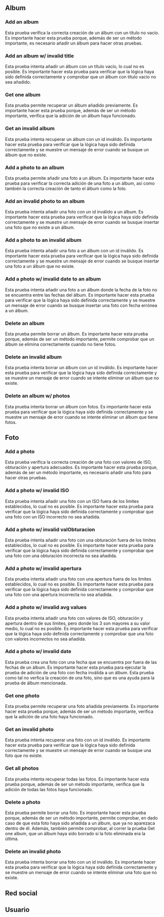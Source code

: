 ## Album

### Add an album
Esta prueba verifica la correcta creación de un álbum con un título no vacío. Es importante hacer esta prueba porque, además de ser un método importante, es necesario añadir un álbum para hacer otras pruebas.

### Add an album w/ invalid title
Esta prueba intenta añadir un álbum con un título vacío, lo cual no es posible. Es importante hacer esta prueba para verificar que la lógica haya sido definida correctamente y comprobar que un álbum con título vacío no sea añadido.

### Get one album
Esta prueba permite recuperar un álbum añadido previamente. Es importante hacer esta prueba porque, además de ser un método importante, verifica que la adición de un álbum haya funcionado.

### Get an invalid album
Esta prueba intenta recuperar un álbum con un id inválido. Es importante hacer esta prueba para verificar que la lógica haya sido definida correctamente y se muestre un mensaje de error cuando se busque un álbum que no existe.

### Add a photo to an album
Esta prueba permite añadir una foto a un álbum. Es importante hacer esta prueba para verificar la correcta adición de una foto a un álbum, así como también la correcta creación de tanto el álbum como la foto.

### Add an invalid photo to an album
Esta prueba intenta añadir una foto con un id inválido a un álbum. Es importante hacer esta prueba para verificar que la lógica haya sido definida correctamente y se muestre un mensaje de error cuando se busque insertar una foto que no existe a un álbum.

### Add a photo to an invalid album
Esta prueba intenta añadir una foto a un álbum con un id inválido. Es importante hacer esta prueba para verificar que la lógica haya sido definida correctamente y se muestre un mensaje de error cuando se busque insertar una foto a un álbum que no existe.

### Add a photo w/ invalid date to an album
Esta prueba intenta añadir una foto a un álbum donde la fecha de la foto no se encuentra entre las fechas del álbum. Es importante hacer esta prueba para verificar que la lógica haya sido definida correctamente y se muestre un mensaje de error cuando se busque insertar una foto con fecha errónea a un álbum.

### Delete an album
Esta prueba permite borrar un álbum. Es importante hacer esta prueba porque, además de ser un método importante, permite comprobar que un álbum se elimina correctamente cuando no tiene fotos.

### Delete an invalid album
Esta prueba intenta borrar un álbum con un id inválido. Es importante hacer esta prueba para verificar que la lógica haya sido definida correctamente y se muestre un mensaje de error cuando se intente eliminar un álbum que no existe.

### Delete an album w/ photos
Esta prueba intenta borrar un álbum con fotos. Es importante hacer esta prueba para verificar que la lógica haya sido definida correctamente y se muestre un mensaje de error cuando se intente eliminar un álbum que tiene fotos.

## Foto

### Add a photo
Esta prueba verifica la correcta creación de una foto con valores de ISO, obturación y apertura adecuados. Es importante hacer esta prueba porque, además de ser un método importante, es necesario añadir una foto para hacer otras pruebas.

### Add a photo w/ invalid ISO
Esta prueba intenta añadir una foto con un ISO fuera de los límites establecidos, lo cual no es posible. Es importante hacer esta prueba para verificar que la lógica haya sido definida correctamente y comprobar que una foto con un ISO incorrecto no sea añadida.

### Add a photo w/ invalid valObturacion
Esta prueba intenta añadir una foto con una obturación fuera de los límites establecidos, lo cual no es posible. Es importante hacer esta prueba para verificar que la lógica haya sido definida correctamente y comprobar que una foto con una obturación incorrecta no sea añadida.

### Add a photo w/ invalid apertura
Esta prueba intenta añadir una foto con una apertura fuera de los límites establecidos, lo cual no es posible. Es importante hacer esta prueba para verificar que la lógica haya sido definida correctamente y comprobar que una foto con una apertura incorrecta no sea añadida.

### Add a photo w/ invalid avg values
Esta prueba intenta añadir una foto con valores de ISO, obturación y apertura dentro de sus límites, pero donde los 3 son mayores a su valor medio, lo cual no es posible. Es importante hacer esta prueba para verificar que la lógica haya sido definida correctamente y comprobar que una foto con valores incorrectos no sea añadida.

### Add a photo w/ invalid date
Esta prueba crea una foto con una fecha que se encuentra por fuera de las fechas de un álbum. Es importante hacer esta prueba para ejecutar la prueba de adición de una foto con fecha inválida a un álbum. Esta prueba como tal no verfica la creación de una foto, sino que es una ayuda para la prueba de álbum mencionada. 

### Get one photo
Esta prueba permite recuperar una foto añadida previamente. Es importante hacer esta prueba porque, además de ser un método importante, verifica que la adición de una foto haya funcionado.

### Get an invalid photo
Esta prueba intenta recuperar una foto con un id inválido. Es importante hacer esta prueba para verificar que la lógica haya sido definida correctamente y se muestre un mensaje de error cuando se busque una foto que no existe.

### Get all photos
Esta prueba intenta recuperar todas las fotos. Es importante hacer esta prueba porque, además de ser un método importante, verifica que la adición de todas las fotos haya funcionado.

### Delete a photo
Esta prueba permite borrar una foto. Es importante hacer esta prueba porque, además de ser un método importante, permite comprobar, en dado caso de que esta foto haya sido añadida a un álbum, que ya no aparezaca dentro de él. Además, también permite comprobar, al correr la prueba Get one album, que un álbum haya sido borrado si la foto eliminada era la última.

### Delete an invalid photo
Esta prueba intenta borrar una foto con un id inválido. Es importante hacer esta prueba para verificar que la lógica haya sido definida correctamente y se muestre un mensaje de error cuando se intente eliminar una foto que no existe.

## Red social


## Usuario